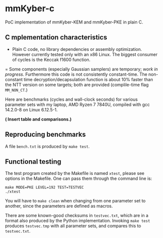 #   mmKyber-c

PoC implementation of mmKyber-KEM and mmKyber-PKE in plain C.


##  C mplementation characteristics

- Plain C code, no library dependencies or assembly optimization.
However currently tested only with an x86 Linux. The biggest consumer of
cycles is the Keccak f1600 function.

= Some components (especially Gaussian samplers) are temporary;
*work in progress*. Furthermore this code is not consistently constant-time.
The non-constant time decryption/decapsulation function is about 10%
faster than the NTT version on some targets; both are provided
(complile-time flag `MM_NON_CT`.)

Here are benchmarks (cycles and wall-clock seconds) for various parameter
sets with my laptop, AMD Ryzen 7 7840U, compiled with gcc 14.2.0-8 on
Linux 6.12.5-1.

**( Insert table and comparisons.)**


##  Reproducing benchmarks

A file `bench.txt` is produced by `make test`.


##  Functional testing

The test program created by the Makefile is named `xtest`, please see options
in the Makefile. One can pass them through the command line is:

```
make MODE=PKE LEVEL=192 TEST=TESTVEC
./xtest
```

You will have to `make clean` when changing from one parameter set to another,
since the parameters are defined as macros.

There are some known-good checksums in `testvec.txt`, which are in a format
also produced by the Python implementation. Invoking `make test` produces
`testvec.tmp` with all parameter sets, and compares this to `testvec.txt`.

